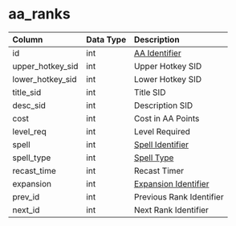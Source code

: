 # aa_ranks

| Column | Data Type | Description |
| :--- | :--- | :--- |
| id | int | [AA Identifier](aa_ability.md) |
| upper_hotkey_sid | int | Upper Hotkey SID |
| lower_hotkey_sid | int | Lower Hotkey SID |
| title_sid | int | Title SID |
| desc_sid | int | Description SID |
| cost | int | Cost in AA Points |
| level_req | int | Level Required |
| spell | int | [Spell Identifier](../../../schema/categories/spells/spells_new.md) |
| spell_type | int | [Spell Type](../../../../categories/spells/spell-types) |
| recast_time | int | Recast Timer |
| expansion | int | [Expansion Identifier](../../../../categories/operation/expansion-list) |
| prev_id | int | Previous Rank Identifier |
| next_id | int | Next Rank Identifier |


